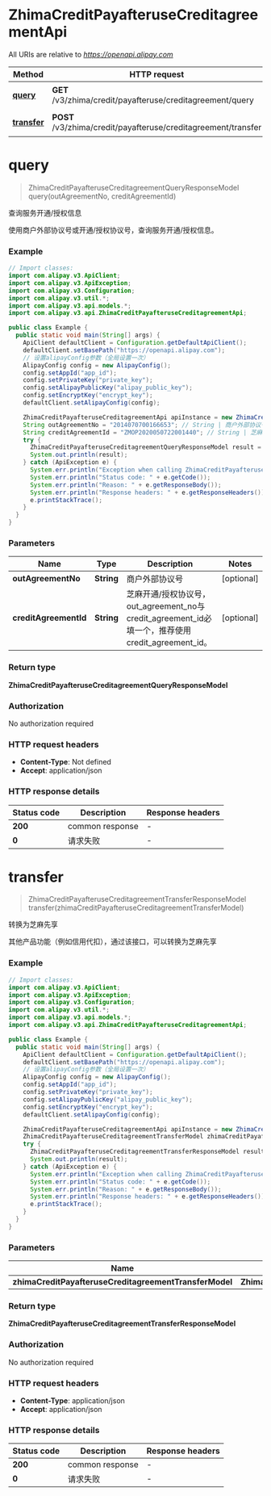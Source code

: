 # ZhimaCreditPayafteruseCreditagreementApi

All URIs are relative to *https://openapi.alipay.com*

| Method | HTTP request | Description |
|------------- | ------------- | -------------|
| [**query**](ZhimaCreditPayafteruseCreditagreementApi.md#query) | **GET** /v3/zhima/credit/payafteruse/creditagreement/query | 查询服务开通/授权信息 |
| [**transfer**](ZhimaCreditPayafteruseCreditagreementApi.md#transfer) | **POST** /v3/zhima/credit/payafteruse/creditagreement/transfer | 转换为芝麻先享 |


<a name="query"></a>
# **query**
> ZhimaCreditPayafteruseCreditagreementQueryResponseModel query(outAgreementNo, creditAgreementId)

查询服务开通/授权信息

使用商户外部协议号或开通/授权协议号，查询服务开通/授权信息。

### Example
```java
// Import classes:
import com.alipay.v3.ApiClient;
import com.alipay.v3.ApiException;
import com.alipay.v3.Configuration;
import com.alipay.v3.util.*;
import com.alipay.v3.api.models.*;
import com.alipay.v3.api.ZhimaCreditPayafteruseCreditagreementApi;

public class Example {
  public static void main(String[] args) {
    ApiClient defaultClient = Configuration.getDefaultApiClient();
    defaultClient.setBasePath("https://openapi.alipay.com");
    // 设置alipayConfig参数（全局设置一次）
    AlipayConfig config = new AlipayConfig();
    config.setAppId("app_id");
    config.setPrivateKey("private_key");
    config.setAlipayPublicKey("alipay_public_key");
    config.setEncryptKey("encrypt_key");
    defaultClient.setAlipayConfig(config);

    ZhimaCreditPayafteruseCreditagreementApi apiInstance = new ZhimaCreditPayafteruseCreditagreementApi(defaultClient);
    String outAgreementNo = "2014070700166653"; // String | 商户外部协议号
    String creditAgreementId = "ZMOP2020050722001440"; // String | 芝麻开通/授权协议号，out_agreement_no与credit_agreement_id必填一个，推荐使用credit_agreement_id。
    try {
      ZhimaCreditPayafteruseCreditagreementQueryResponseModel result = apiInstance.query(outAgreementNo, creditAgreementId);
      System.out.println(result);
    } catch (ApiException e) {
      System.err.println("Exception when calling ZhimaCreditPayafteruseCreditagreementApi#query");
      System.err.println("Status code: " + e.getCode());
      System.err.println("Reason: " + e.getResponseBody());
      System.err.println("Response headers: " + e.getResponseHeaders());
      e.printStackTrace();
    }
  }
}
```

### Parameters

| Name | Type | Description  | Notes |
|------------- | ------------- | ------------- | -------------|
| **outAgreementNo** | **String**| 商户外部协议号 | [optional] |
| **creditAgreementId** | **String**| 芝麻开通/授权协议号，out_agreement_no与credit_agreement_id必填一个，推荐使用credit_agreement_id。 | [optional] |

### Return type

**ZhimaCreditPayafteruseCreditagreementQueryResponseModel**

### Authorization

No authorization required

### HTTP request headers

 - **Content-Type**: Not defined
 - **Accept**: application/json

### HTTP response details
| Status code | Description | Response headers |
|-------------|-------------|------------------|
| **200** | common response |  -  |
| **0** | 请求失败 |  -  |

<a name="transfer"></a>
# **transfer**
> ZhimaCreditPayafteruseCreditagreementTransferResponseModel transfer(zhimaCreditPayafteruseCreditagreementTransferModel)

转换为芝麻先享

其他产品功能（例如信用代扣），通过该接口，可以转换为芝麻先享

### Example
```java
// Import classes:
import com.alipay.v3.ApiClient;
import com.alipay.v3.ApiException;
import com.alipay.v3.Configuration;
import com.alipay.v3.util.*;
import com.alipay.v3.api.models.*;
import com.alipay.v3.api.ZhimaCreditPayafteruseCreditagreementApi;

public class Example {
  public static void main(String[] args) {
    ApiClient defaultClient = Configuration.getDefaultApiClient();
    defaultClient.setBasePath("https://openapi.alipay.com");
    // 设置alipayConfig参数（全局设置一次）
    AlipayConfig config = new AlipayConfig();
    config.setAppId("app_id");
    config.setPrivateKey("private_key");
    config.setAlipayPublicKey("alipay_public_key");
    config.setEncryptKey("encrypt_key");
    defaultClient.setAlipayConfig(config);

    ZhimaCreditPayafteruseCreditagreementApi apiInstance = new ZhimaCreditPayafteruseCreditagreementApi(defaultClient);
    ZhimaCreditPayafteruseCreditagreementTransferModel zhimaCreditPayafteruseCreditagreementTransferModel = new ZhimaCreditPayafteruseCreditagreementTransferModel(); // ZhimaCreditPayafteruseCreditagreementTransferModel | 
    try {
      ZhimaCreditPayafteruseCreditagreementTransferResponseModel result = apiInstance.transfer(zhimaCreditPayafteruseCreditagreementTransferModel);
      System.out.println(result);
    } catch (ApiException e) {
      System.err.println("Exception when calling ZhimaCreditPayafteruseCreditagreementApi#transfer");
      System.err.println("Status code: " + e.getCode());
      System.err.println("Reason: " + e.getResponseBody());
      System.err.println("Response headers: " + e.getResponseHeaders());
      e.printStackTrace();
    }
  }
}
```

### Parameters

| Name | Type | Description  | Notes |
|------------- | ------------- | ------------- | -------------|
| **zhimaCreditPayafteruseCreditagreementTransferModel** | **ZhimaCreditPayafteruseCreditagreementTransferModel**|  | [optional] |

### Return type

**ZhimaCreditPayafteruseCreditagreementTransferResponseModel**

### Authorization

No authorization required

### HTTP request headers

 - **Content-Type**: application/json
 - **Accept**: application/json

### HTTP response details
| Status code | Description | Response headers |
|-------------|-------------|------------------|
| **200** | common response |  -  |
| **0** | 请求失败 |  -  |

